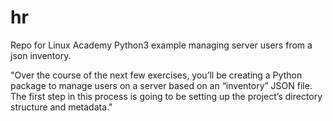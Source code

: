 # hr


Repo for Linux Academy Python3 example managing server users from a json inventory.  

"Over the course of the next few exercises, you’ll be creating a Python package to manage users on a server based on an “inventory” JSON file. The first step in this process is going to be setting up the project’s directory structure and metadata."
